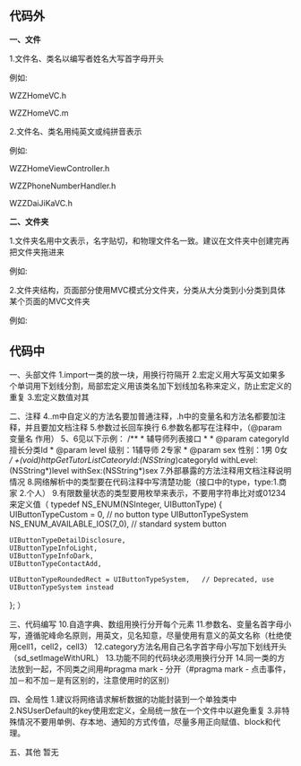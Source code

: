 代码外
---------------------

**一、文件**

1.文件名、类名以编写者姓名大写首字母开头

例如:

WZZHomeVC.h

WZZHomeVC.m

2.文件名、类名用纯英文或纯拼音表示

例如:

WZZHomeViewController.h

WZZPhoneNumberHandler.h

WZZDaiJiKaVC.h

**二、文件夹**

1.文件夹名用中文表示，名字贴切，和物理文件名一致。建议在文件夹中创建完再把文件夹拖进来

例如:



2.文件夹结构，页面部分使用MVC模式分文件夹，分类从大分类到小分类到具体某个页面的MVC文件夹

例如:

代码中
---------------------
一、头部文件
1.import一类的放一块，用换行符隔开
2.宏定义用大写英文如果多个单词用下划线分割，局部宏定义用该类名加下划线加名称来定义，防止宏定义的重复
3.宏定义数值对其

二、注释
4..m中自定义的方法名要加普通注释，.h中的变量名和方法名都要加注释，并且要加文档注释
5.参数过长回车换行
6.参数名都写在注释中，（@param 变量名 作用）
5、6见以下示例：
		/**
		 *  辅导师列表接口
		 *
		 *  @param categoryId 擅长分类Id
		 *  @param level      级别：1辅导师 2专家
		 *  @param sex        性别：1男 0女
		 */
		+(void)httpGetTutorListCateoryId:(NSString*)categoryId
		                       withLevel:(NSString*)level
		                         withSex:(NSString*)sex
7.外部暴露的方法注释用文档注释说明情况
8.网络解析中的类型要在代码注释中写清楚功能（接口中的type，type:1.商家 2.个人）
9.有限数量状态的类型要用枚举来表示，不要用字符串比对或01234来定义值（
typedef NS_ENUM(NSInteger, UIButtonType) {
    UIButtonTypeCustom = 0,                         // no button type
    UIButtonTypeSystem NS_ENUM_AVAILABLE_IOS(7_0),  // standard system button

    UIButtonTypeDetailDisclosure,
    UIButtonTypeInfoLight,
    UIButtonTypeInfoDark,
    UIButtonTypeContactAdd,
    
    UIButtonTypeRoundedRect = UIButtonTypeSystem,   // Deprecated, use UIButtonTypeSystem instead
};
）

三、代码编写
10.自造字典、数组用换行分开每个元素
11.参数名、变量名首字母小写，遵循驼峰命名原则，用英文，见名知意，尽量使用有意义的英文名称（杜绝使用cell1，cell2，cell3）
12.category方法名用自己名字首字母小写加下划线开头（sd_setImageWithURL）
13.功能不同的代码块必须用换行分开
14.同一类的方法放到一起，不同类之间用#pragma mark - 分开（#pragma mark - 点击事件，加－和不加－是有区别的，注意使用时的区别）

四、全局性
1.建议将网络请求解析数据的功能封装到一个单独类中
2.NSUserDefault的key使用宏定义，全局统一放在一个文件中以避免重复
3.非特殊情况不要用单例、存本地、通知的方式传值，尽量多用正向赋值、block和代理。

五、其他
暂无
